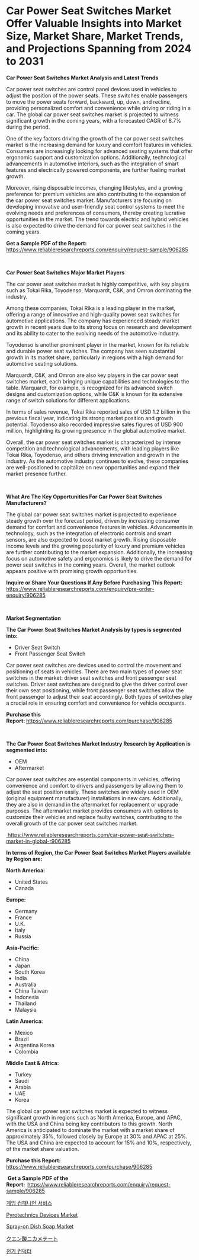 <p><h1>Car Power Seat Switches Market Offer Valuable Insights into Market Size, Market Share, Market Trends, and Projections Spanning from 2024 to 2031</h1></p><p><strong>Car Power Seat Switches Market Analysis and Latest Trends</strong></p>
<p><p>Car power seat switches are control panel devices used in vehicles to adjust the position of the power seats. These switches enable passengers to move the power seats forward, backward, up, down, and recline, providing personalized comfort and convenience while driving or riding in a car. The global car power seat switches market is projected to witness significant growth in the coming years, with a forecasted CAGR of 8.7% during the period.</p><p>One of the key factors driving the growth of the car power seat switches market is the increasing demand for luxury and comfort features in vehicles. Consumers are increasingly looking for advanced seating systems that offer ergonomic support and customization options. Additionally, technological advancements in automotive interiors, such as the integration of smart features and electrically powered components, are further fueling market growth.</p><p>Moreover, rising disposable incomes, changing lifestyles, and a growing preference for premium vehicles are also contributing to the expansion of the car power seat switches market. Manufacturers are focusing on developing innovative and user-friendly seat control systems to meet the evolving needs and preferences of consumers, thereby creating lucrative opportunities in the market. The trend towards electric and hybrid vehicles is also expected to drive the demand for car power seat switches in the coming years.</p></p>
<p><strong>Get a Sample PDF of the Report:&nbsp;</strong> <a href="https://www.reliableresearchreports.com/enquiry/request-sample/906285">https://www.reliableresearchreports.com/enquiry/request-sample/906285</a></p>
<p>&nbsp;</p>
<p><strong>Car Power Seat Switches Major Market Players</strong></p>
<p><p>The car power seat switches market is highly competitive, with key players such as Tokai Rika, Toyodenso, Marquardt, C&K, and Omron dominating the industry. </p><p>Among these companies, Tokai Rika is a leading player in the market, offering a range of innovative and high-quality power seat switches for automotive applications. The company has experienced steady market growth in recent years due to its strong focus on research and development and its ability to cater to the evolving needs of the automotive industry.</p><p>Toyodenso is another prominent player in the market, known for its reliable and durable power seat switches. The company has seen substantial growth in its market share, particularly in regions with a high demand for automotive seating solutions.</p><p>Marquardt, C&K, and Omron are also key players in the car power seat switches market, each bringing unique capabilities and technologies to the table. Marquardt, for example, is recognized for its advanced switch designs and customization options, while C&K is known for its extensive range of switch solutions for different applications.</p><p>In terms of sales revenue, Tokai Rika reported sales of USD 1.2 billion in the previous fiscal year, indicating its strong market position and growth potential. Toyodenso also recorded impressive sales figures of USD 900 million, highlighting its growing presence in the global automotive market.</p><p>Overall, the car power seat switches market is characterized by intense competition and technological advancements, with leading players like Tokai Rika, Toyodenso, and others driving innovation and growth in the industry. As the automotive industry continues to evolve, these companies are well-positioned to capitalize on new opportunities and expand their market presence further.</p></p>
<p>&nbsp;</p>
<p><strong>What Are The Key Opportunities For Car Power Seat Switches Manufacturers?</strong></p>
<p><p>The global car power seat switches market is projected to experience steady growth over the forecast period, driven by increasing consumer demand for comfort and convenience features in vehicles. Advancements in technology, such as the integration of electronic controls and smart sensors, are also expected to boost market growth. Rising disposable income levels and the growing popularity of luxury and premium vehicles are further contributing to the market expansion. Additionally, the increasing focus on automotive safety and ergonomics is likely to drive the demand for power seat switches in the coming years. Overall, the market outlook appears positive with promising growth opportunities.</p></p>
<p><strong>Inquire or Share Your Questions If Any Before Purchasing This Report:</strong> <a href="https://www.reliableresearchreports.com/enquiry/pre-order-enquiry/906285">https://www.reliableresearchreports.com/enquiry/pre-order-enquiry/906285</a></p>
<p>&nbsp;</p>
<p><strong>Market Segmentation</strong></p>
<p><strong>The Car Power Seat Switches Market Analysis by types is segmented into:</strong></p>
<p><ul><li>Driver Seat Switch</li><li>Front Passenger Seat Switch</li></ul></p>
<p><p>Car power seat switches are devices used to control the movement and positioning of seats in vehicles. There are two main types of power seat switches in the market: driver seat switches and front passenger seat switches. Driver seat switches are designed to give the driver control over their own seat positioning, while front passenger seat switches allow the front passenger to adjust their seat accordingly. Both types of switches play a crucial role in ensuring comfort and convenience for vehicle occupants.</p></p>
<p><strong>Purchase this Report:&nbsp;</strong><a href="https://www.reliableresearchreports.com/purchase/906285">https://www.reliableresearchreports.com/purchase/906285</a></p>
<p>&nbsp;</p>
<p><strong>The Car Power Seat Switches Market Industry Research by Application is segmented into:</strong></p>
<p><ul><li>OEM</li><li>Aftermarket</li></ul></p>
<p><p>Car power seat switches are essential components in vehicles, offering convenience and comfort to drivers and passengers by allowing them to adjust the seat position easily. These switches are widely used in OEM (original equipment manufacturer) installations in new cars. Additionally, they are also in demand in the aftermarket for replacement or upgrade purposes. The aftermarket market provides consumers with options to customize their vehicles and replace faulty switches, contributing to the overall growth of the car power seat switches market.</p></p>
<p><a href="https://www.reliableresearchreports.com/car-power-seat-switches-market-in-global-r906285">&nbsp;https://www.reliableresearchreports.com/car-power-seat-switches-market-in-global-r906285</a></p>
<p><strong>In terms of Region, the Car Power Seat Switches Market Players available by Region are:</strong></p>
<p>
    <p> <strong> North America: </strong>
        <ul>
            <li>United States</li>
            <li>Canada</li>
        </ul>
        </p> 
    <p> <strong> Europe: </strong>
        <ul>
            <li>Germany</li>
            <li>France</li>
            <li>U.K.</li>
            <li>Italy</li>
            <li>Russia</li>
        </ul>
        </p> 
    <p> <strong> Asia-Pacific: </strong>
        <ul>
            <li>China</li>
            <li>Japan</li>
            <li>South Korea</li>
            <li>India</li>
            <li>Australia</li>
            <li>China Taiwan</li>
            <li>Indonesia</li>
            <li>Thailand</li>
            <li>Malaysia</li>
        </ul>
        </p> 
    <p> <strong> Latin America: </strong>
        <ul>
            <li>Mexico</li>
            <li>Brazil</li>
            <li>Argentina Korea</li>
            <li>Colombia</li>
        </ul>
        </p> 
    <p> <strong> Middle East & Africa: </strong>
        <ul>
            <li>Turkey</li>
            <li>Saudi</li>
            <li>Arabia</li>
            <li>UAE</li>
            <li>Korea</li>
        </ul>
    </p>
    </p>
<p><p>The global car power seat switches market is expected to witness significant growth in regions such as North America, Europe, and APAC, with the USA and China being key contributors to this growth. North America is anticipated to dominate the market with a market share of approximately 35%, followed closely by Europe at 30% and APAC at 25%. The USA and China are expected to account for 15% and 10%, respectively, of the market share valuation.</p></p>
<p><strong>Purchase this Report: </strong><a href="https://www.reliableresearchreports.com/purchase/906285">https://www.reliableresearchreports.com/purchase/906285</a></p>
<p>&nbsp;<strong>Get a Sample PDF of the Report:&nbsp;&nbsp;</strong><a href="https://www.reliableresearchreports.com/enquiry/request-sample/906285">https://www.reliableresearchreports.com/enquiry/request-sample/906285</a></p>
<p><strong></strong></p>
<p><p><a href="https://medium.com/@kasandrarempel/%EA%B2%8C%EC%9E%84-%EB%8F%99%EB%B0%98-%EC%84%9C%EB%B9%84%EC%8A%A4-%EC%8B%9C%EC%9E%A5-%EA%B7%9C%EB%AA%A8%EB%8A%94-%EA%B8%80%EB%A1%9C%EB%B2%8C-%EC%82%B0%EC%97%85%EC%97%90%EC%84%9C-%EC%B5%9C%EC%A0%81%EC%9D%98-%EB%A7%88%EC%BC%80%ED%8C%85-%EC%B1%84%EB%84%90%EC%9D%84-%EB%B3%B4%EC%97%AC%EC%A4%8D%EB%8B%88%EB%8B%A4-0a0586c03db2">게임 컴패니언 서비스</a></p><p><a href="https://github.com/JameTravis/Market-Research-Report-List-5/blob/main/pyrotechnics-devices-market.md">Pyrotechnics Devices Market</a></p><p><a href="https://issuu.com/reportprime-2/docs/spray-on-dish-soap-market-size-2030.pptx">Spray-on Dish Soap Market</a></p><p><a href="https://medium.com/@adaming121/%E3%83%8B%E3%82%AB%E3%83%A1%E3%83%86%E3%83%BC%E3%83%88%E3%82%B7%E3%83%88%E3%83%A9%E3%83%BC%E3%83%88%E5%B8%82%E5%A0%B4%E8%AA%BF%E6%9F%BB%E3%83%AC%E3%83%9D%E3%83%BC%E3%83%88-%E3%81%9D%E3%81%AE%E6%AD%B4%E5%8F%B2%E3%81%8A%E3%82%88%E3%81%B3%E4%BA%88%E6%B8%AC2031%E5%B9%B4%E3%81%BE%E3%81%A7%E3%81%AE2024-87e785472fc2">クエン酸ニカメテート</a></p><p><a href="https://github.com/laholand/Market-Research-Report-List-4/blob/main/562892877968.md">전기 컨덕터</a></p></p>